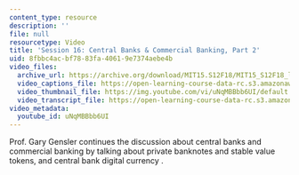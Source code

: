 ```yaml
---
content_type: resource
description: ''
file: null
resourcetype: Video
title: 'Session 16: Central Banks & Commercial Banking, Part 2'
uid: 8fbbc4ac-bf78-83fa-4061-9e7374aebe4b
video_files:
  archive_url: https://archive.org/download/MIT15.S12F18/MIT15_S12F18_lec16_300k.mp4
  video_captions_file: https://open-learning-course-data-rc.s3.amazonaws.com/15-s12-blockchain-and-money-fall-2018/6bf20cc78ae857968ddfa240dd95103a_uNqMBBbb6UI.vtt
  video_thumbnail_file: https://img.youtube.com/vi/uNqMBBbb6UI/default.jpg
  video_transcript_file: https://open-learning-course-data-rc.s3.amazonaws.com/15-s12-blockchain-and-money-fall-2018/13577dbec83f909613a141fa2cfe0c6d_uNqMBBbb6UI.pdf
video_metadata:
  youtube_id: uNqMBBbb6UI
---
```


Prof. Gary Gensler continues the discussion about central banks and commercial banking by talking about private banknotes and stable value tokens, and central bank digital currency .